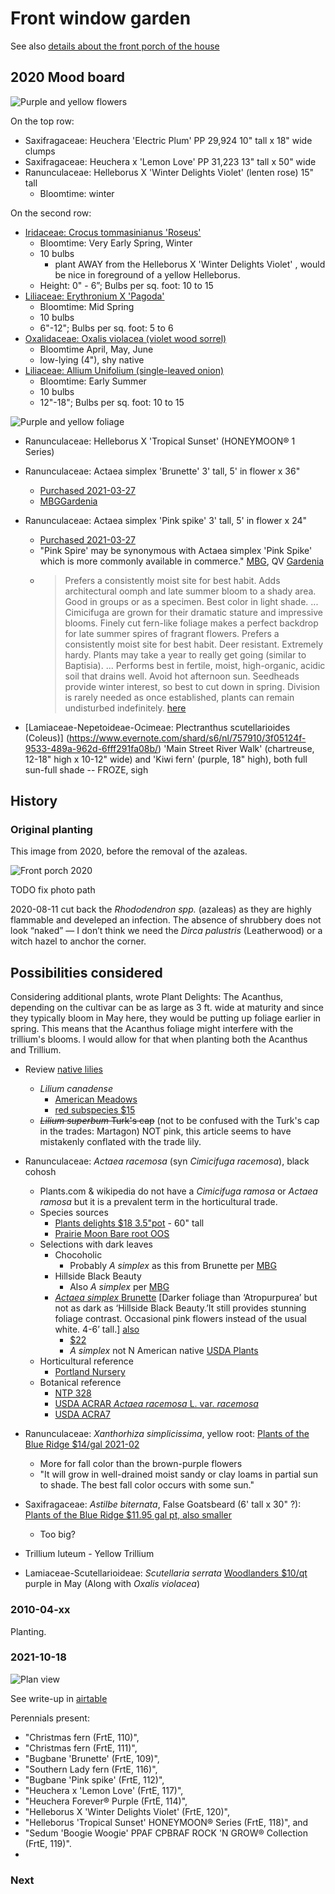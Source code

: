 # Front window garden 

See also [details about the front porch of the house](../../Home/Front%20porch/index.md)


## 2020 Mood board

![Purple and yellow flowers](photosMisc/2020-12-28-moodBoard.png)

On the top row:

* Saxifragaceae: Heuchera 'Electric Plum' PP 29,924 10" tall x 18" wide clumps
* Saxifragaceae: Heuchera x 'Lemon Love' PP 31,223 13" tall x 50" wide
* Ranunculaceae: Helleborus X 'Winter Delights Violet' (lenten rose)  15" tall
  * Bloomtime: winter


On the second row:

* [Iridaceae: Crocus tommasinianus 'Roseus'](https://www.evernote.com/shard/s6/nl/757910/b0f8e6fb-0d78-4ced-85d0-a4c7635ad804/)
  * Bloomtime: Very Early Spring, Winter
  * 10 bulbs
    * plant AWAY from the Helleborus X 'Winter Delights Violet' , would be nice in foreground of a yellow Helleborus.
  * Height: 0" - 6”; Bulbs per sq. foot: 10 to 15
* [Liliaceae: Erythronium X 'Pagoda'](https://www.evernote.com/shard/s6/nl/757910/e5a89dde-124d-419f-b801-c6d90e71acb6/)
  * Bloomtime: Mid Spring
  * 10 bulbs
  * 6"-12"; Bulbs per sq. foot: 5 to 6
* [Oxalidaceae: Oxalis violacea (violet wood sorrel)](https://www.evernote.com/shard/s6/nl/757910/f719c0d3-abd7-45cf-a6ad-5d10205fa266/)
  * Bloomtime April, May, June
  * low-lying (4"), shy native
* [Liliaceae: Allium Unifolium (single-leaved onion)](https://www.evernote.com/shard/s6/nl/757910/8399918c-3593-4f30-8f9c-9ed5413dfd6b/)
  * Bloomtime: Early Summer
  * 10 bulbs
  * 12"-18"; Bulbs per sq. foot: 10 to 15
  
![Purple and yellow foliage](photosMisc/2021-03-27-moodBoard.png)

* Ranunculaceae: Helleborus X 'Tropical Sunset' (HONEYMOON® 1 Series)
* Ranunculaceae: Actaea simplex 'Brunette'  3' tall, 5' in flower x 36"
  * [Purchased 2021-03-27]()
  * [MBG](http://www.missouribotanicalgarden.org/PlantFinder/PlantFinderDetails.aspx?taxonid=257978)[Gardenia](https://www.gardenia.net/plant/actaea-simplex-atropurpurea-group-brunette-baneberry) 
* Ranunculaceae: Actaea simplex 'Pink spike' 3' tall, 5' in flower x 24"
  * [Purchased 2021-03-27](http://www.newgardenplants.com/productdetails.aspx??product=Pink-Spike--Bugbane&prodID=1021)
  * "Pink Spire' may be synonymous with Actaea simplex 'Pink Spike' which is more commonly available in commerce." [MBG](https://www.missouribotanicalgarden.org/PlantFinder/PlantFinderDetails.aspx?taxonid=269229&isprofile=0&), QV [Gardenia](https://www.gardenia.net/plant/actaea-simplex-pink-spike-baneberry)
  * >  Prefers a consistently moist site for best habit. Adds architectural oomph and late summer bloom to a shady area. Good in groups or as a specimen. Best color in light shade. ... Cimicifuga are grown for their dramatic stature and impressive blooms. Finely cut fern-like foliage makes a perfect backdrop for late summer spires of fragrant flowers. Prefers a consistently moist site for best habit. Deer resistant. Extremely hardy. Plants may take a year to really get going (similar to Baptisia). ... Performs best in fertile, moist, high-organic, acidic soil that drains well. Avoid hot afternoon sun. Seedheads provide winter interest, so best to cut down in spring. Division is rarely needed as once established, plants can remain undisturbed indefinitely. [here](https://www.bluestoneperennials.com/CIPS.html?gclid=Cj0KCQjw0oCDBhCPARIsAII3C_G7l_UQFl9ryoDGMwjMnZVatNygaYjmj0_5LL01nALf4aBIdbhdYi4aAgWVEALw_wcB)
  
* [Lamiaceae-Nepetoideae-Ocimeae: Plectranthus scutellarioides (Coleus)] (https://www.evernote.com/shard/s6/nl/757910/3f05124f-9533-489a-962d-6fff291fa08b/) 'Main Street River Walk' (chartreuse, 12-18" high x 10-12" wide) and 'Kiwi fern' (purple, 18" high), both full sun-full shade -- FROZE, sigh

## History

### Original planting

This image from 2020, before the removal of the azaleas.

![Front porch 2020](../../Home/Front%20porch/photosFrontPorch/2020SummerPorch.jpg)

TODO fix photo path

2020-08-11 cut back the _Rhododendron spp._ (azaleas) as they are highly flammable and  develeped an infection. The absence of shrubbery does not look “naked” — I don’t think we need the _Dirca palustris_ (Leatherwood) or a witch hazel to anchor the corner.


## Possibilities considered

Considering additional plants, wrote Plant Delights: The Acanthus, depending on the cultivar can be as large as 3 ft. wide at maturity and since they typically bloom in May here, they would be putting up foliage earlier in spring. This means that the Acanthus foliage might interfere with the trillium's blooms. I would allow for that when planting both the Acanthus and Trillium.

* Review [native lilies](https://www.thespruce.com/lilies-native-to-the-northeastern-u-s-4125604)
  * *Lilium canadense*
    * [American Meadows](https://www.americanmeadows.com/perennials/woodland-wildflowers/canada-lily-lilium-canadense)
    * [red subspecies $15](https://beechhollowfarms.com/shop-native-plants/lilium-canadense/)
  * <s>*Lilium superbum* Turk's cap</s> (not to be confused with the Turk's cap in the trades: Martagon) NOT pink, this article seems to have mistakenly conflated with the trade lily.
  
* Ranunculaceae: *Actaea racemosa* (syn *Cimicifuga racemosa*), black cohosh
  * Plants.com & wikipedia do not have a *Cimicifuga ramosa* or *Actaea ramosa* but it is a prevalent term in the horticultural trade.
  * Species sources
    * [Plants delights $18 3.5"pot](https://www.plantdelights.com/products/cimicifuga-racemosa) - 60" tall
    * [Prairie Moon Bare root OOS ](https://www.prairiemoon.com/cimicifuga-racemosa-black-cohosh-prairie-moon-nursery.html)
  * Selections with dark leaves  
    * Chocoholic 
      * Probably *A simplex*  as this from Brunette per [MBG](http://www.missouribotanicalgarden.org/PlantFinder/PlantFinderDetails.aspx?taxonid=293347)
    * Hillside Black Beauty
      * Also *A simplex*   per [MBG](http://www.missouribotanicalgarden.org/PlantFinder/PlantFinderDetails.aspx?taxonid=258346)
    * [*Actaea simplex* Brunette](http://www.missouribotanicalgarden.org/PlantFinder/PlantFinderDetails.aspx?taxonid=257978) [Darker foliage than ‘Atropurpurea’ but not as dark as ‘Hillside Black Beauty.’It still provides stunning foliage contrast. Occasional pink flowers instead of the usual white. 4-6’ tall.] [also](http://www.perennials.com/plants/cimicifuga-simplex-brunette.html) 
      * [$22](https://whiteflowerfarm.com/26404-product.html)
      * *A simplex* not N American native [USDA Plants](https://plants.usda.gov/core/profile?symbol=ACTAE)
  * Horticultural reference
    * [Portland Nursery](https://portlandnursery.com/perennials/actaea/)
  * Botanical reference
    * [NTP 328](http://www.namethatplant.net/plantdetail.shtml?plant=328)
    * [USDA ACRAR *Actaea racemosa* L. var. *racemosa*](https://plants.usda.gov/core/profile?symbol=acrar)
    * [USDA ACRA7](https://plants.usda.gov/core/profile?symbol=ACRA7)
* Ranunculaceae: *Xanthorhiza simplicissima*, yellow root: [Plants of the Blue Ridge $14/gal 2021-02](https://gardensoftheblueridge.com/collections/shrubs-1/products/xanthoriza-simplicissima-yellowroot)
  * More for fall color than the brown-purple flowers
  * "It will grow in well-drained moist sandy or clay loams in partial sun to shade. The best fall color occurs with some sun."
* Saxifragaceae: *Astilbe biternata*, False Goatsbeard (6' tall x 30" ?): [Plants of the Blue Ridge $11.95 gal pt, also smaller](https://gardensoftheblueridge.com/products/astilbe-biternata-false-goatsbeard?variant=7248729538590)
  * Too big?
* Trillium luteum - Yellow Trillium
* Lamiaceae-Scutellarioideae: *Scutellaria serrata* [Woodlanders $10/qt](https://www.woodlanders.net/index.cfm?fuseaction=plants.plantDetail&plant_id=1542) purple in May (Along with *Oxalis violacea*)
  
### 2010-04-xx

Planting.

### 2021-10-18

![Plan view](photosInSitu/2021-10-17-plan.jpg)

See write-up in [airtable](https://airtable.com/appyQse52VPBF0W9a/tblEaEwkRKBnC5tyY/viwmYserdFsTADeRi/rec64GcNDyv3w8uSL?blocks=hide)

Perennials present:

* "Christmas fern (FrtE, 110)",
* "Christmas fern (FrtE, 111)",
* "Bugbane 'Brunette' (FrtE, 109)",
* "Southern Lady fern (FrtE, 116)",
* "Bugbane 'Pink spike' (FrtE, 112)",
* "Heuchera x 'Lemon Love' (FrtE, 117)",
* "Heuchera Forever® Purple (FrtE, 114)",
* "Helleborus X 'Winter Delights Violet' (FrtE, 120)",
* "Helleborus 'Tropical Sunset' HONEYMOON® Series (FrtE, 118)", and
* "Sedum 'Boogie Woogie' PPAF CPBRAF ROCK 'N GROW® Collection (FrtE, 119)".
* 

### Next


